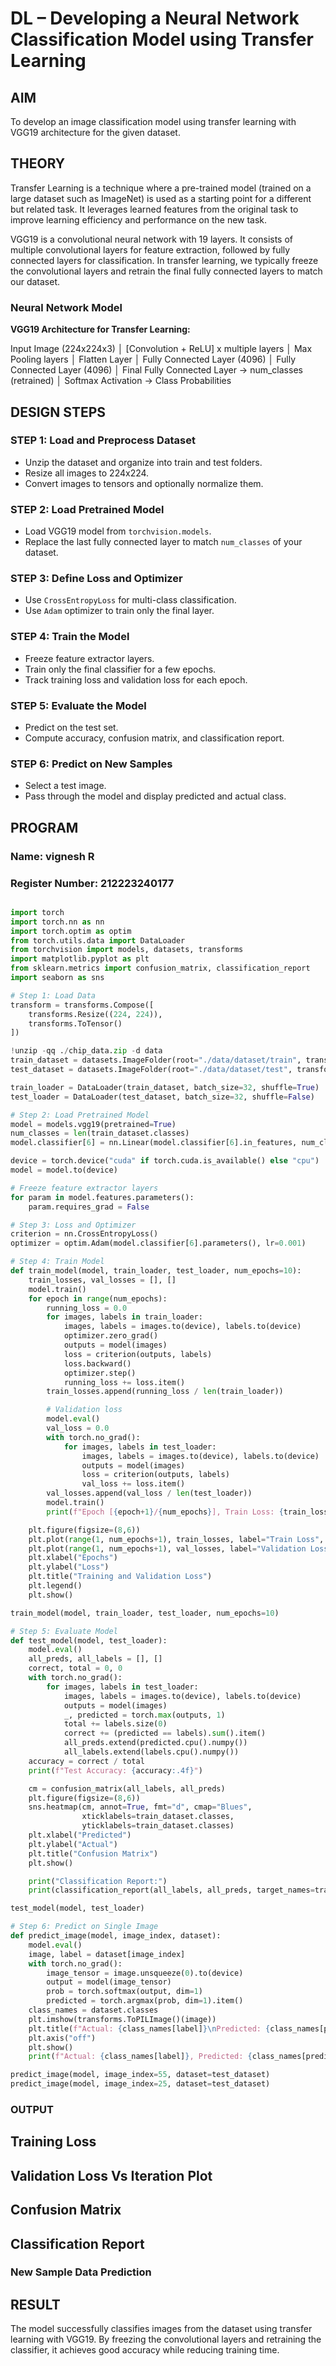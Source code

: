 # DL – Developing a Neural Network Classification Model using Transfer Learning

## AIM
To develop an image classification model using transfer learning with VGG19 architecture for the given dataset.

## THEORY
Transfer Learning is a technique where a pre-trained model (trained on a large dataset such as ImageNet) is used as a starting point for a different but related task. It leverages learned features from the original task to improve learning efficiency and performance on the new task.

VGG19 is a convolutional neural network with 19 layers. It consists of multiple convolutional layers for feature extraction, followed by fully connected layers for classification. In transfer learning, we typically freeze the convolutional layers and retrain the final fully connected layers to match our dataset.

### Neural Network Model
**VGG19 Architecture for Transfer Learning:**

Input Image (224x224x3)
│
[Convolution + ReLU] x multiple layers
│
Max Pooling layers
│
Flatten Layer
│
Fully Connected Layer (4096)
│
Fully Connected Layer (4096)
│
Final Fully Connected Layer → num_classes (retrained)
│
Softmax Activation → Class Probabilities

## DESIGN STEPS
### STEP 1: Load and Preprocess Dataset
- Unzip the dataset and organize into train and test folders.  
- Resize all images to 224x224.  
- Convert images to tensors and optionally normalize them.

### STEP 2: Load Pretrained Model
- Load VGG19 model from `torchvision.models`.  
- Replace the last fully connected layer to match `num_classes` of your dataset.

### STEP 3: Define Loss and Optimizer
- Use `CrossEntropyLoss` for multi-class classification.  
- Use `Adam` optimizer to train only the final layer.

### STEP 4: Train the Model
- Freeze feature extractor layers.  
- Train only the final classifier for a few epochs.  
- Track training loss and validation loss for each epoch.

### STEP 5: Evaluate the Model
- Predict on the test set.  
- Compute accuracy, confusion matrix, and classification report.

### STEP 6: Predict on New Samples
- Select a test image.  
- Pass through the model and display predicted and actual class.






## PROGRAM

### Name: vignesh R

### Register Number: 212223240177

```python

import torch
import torch.nn as nn
import torch.optim as optim
from torch.utils.data import DataLoader
from torchvision import models, datasets, transforms
import matplotlib.pyplot as plt
from sklearn.metrics import confusion_matrix, classification_report
import seaborn as sns

# Step 1: Load Data
transform = transforms.Compose([
    transforms.Resize((224, 224)),
    transforms.ToTensor()
])

!unzip -qq ./chip_data.zip -d data
train_dataset = datasets.ImageFolder(root="./data/dataset/train", transform=transform)
test_dataset = datasets.ImageFolder(root="./data/dataset/test", transform=transform)

train_loader = DataLoader(train_dataset, batch_size=32, shuffle=True)
test_loader = DataLoader(test_dataset, batch_size=32, shuffle=False)
```

```python
# Step 2: Load Pretrained Model
model = models.vgg19(pretrained=True)
num_classes = len(train_dataset.classes)
model.classifier[6] = nn.Linear(model.classifier[6].in_features, num_classes)

device = torch.device("cuda" if torch.cuda.is_available() else "cpu")
model = model.to(device)

# Freeze feature extractor layers
for param in model.features.parameters():
    param.requires_grad = False


```
```python
# Step 3: Loss and Optimizer
criterion = nn.CrossEntropyLoss()
optimizer = optim.Adam(model.classifier[6].parameters(), lr=0.001)

```
```python
# Step 4: Train Model
def train_model(model, train_loader, test_loader, num_epochs=10):
    train_losses, val_losses = [], []
    model.train()
    for epoch in range(num_epochs):
        running_loss = 0.0
        for images, labels in train_loader:
            images, labels = images.to(device), labels.to(device)
            optimizer.zero_grad()
            outputs = model(images)
            loss = criterion(outputs, labels)
            loss.backward()
            optimizer.step()
            running_loss += loss.item()
        train_losses.append(running_loss / len(train_loader))

        # Validation loss
        model.eval()
        val_loss = 0.0
        with torch.no_grad():
            for images, labels in test_loader:
                images, labels = images.to(device), labels.to(device)
                outputs = model(images)
                loss = criterion(outputs, labels)
                val_loss += loss.item()
        val_losses.append(val_loss / len(test_loader))
        model.train()
        print(f"Epoch [{epoch+1}/{num_epochs}], Train Loss: {train_losses[-1]:.4f}, Val Loss: {val_losses[-1]:.4f}")

    plt.figure(figsize=(8,6))
    plt.plot(range(1, num_epochs+1), train_losses, label="Train Loss", marker='o')
    plt.plot(range(1, num_epochs+1), val_losses, label="Validation Loss", marker='s')
    plt.xlabel("Epochs")
    plt.ylabel("Loss")
    plt.title("Training and Validation Loss")
    plt.legend()
    plt.show()

train_model(model, train_loader, test_loader, num_epochs=10)
```
```python
# Step 5: Evaluate Model
def test_model(model, test_loader):
    model.eval()
    all_preds, all_labels = [], []
    correct, total = 0, 0
    with torch.no_grad():
        for images, labels in test_loader:
            images, labels = images.to(device), labels.to(device)
            outputs = model(images)
            _, predicted = torch.max(outputs, 1)
            total += labels.size(0)
            correct += (predicted == labels).sum().item()
            all_preds.extend(predicted.cpu().numpy())
            all_labels.extend(labels.cpu().numpy())
    accuracy = correct / total
    print(f"Test Accuracy: {accuracy:.4f}")

    cm = confusion_matrix(all_labels, all_preds)
    plt.figure(figsize=(8,6))
    sns.heatmap(cm, annot=True, fmt="d", cmap="Blues",
                xticklabels=train_dataset.classes,
                yticklabels=train_dataset.classes)
    plt.xlabel("Predicted")
    plt.ylabel("Actual")
    plt.title("Confusion Matrix")
    plt.show()

    print("Classification Report:")
    print(classification_report(all_labels, all_preds, target_names=train_dataset.classes))

test_model(model, test_loader)
```
```python
# Step 6: Predict on Single Image
def predict_image(model, image_index, dataset):
    model.eval()
    image, label = dataset[image_index]
    with torch.no_grad():
        image_tensor = image.unsqueeze(0).to(device)
        output = model(image_tensor)
        prob = torch.softmax(output, dim=1)
        predicted = torch.argmax(prob, dim=1).item()
    class_names = dataset.classes
    plt.imshow(transforms.ToPILImage()(image))
    plt.title(f"Actual: {class_names[label]}\nPredicted: {class_names[predicted]}")
    plt.axis("off")
    plt.show()
    print(f"Actual: {class_names[label]}, Predicted: {class_names[predicted]}")

predict_image(model, image_index=55, dataset=test_dataset)
predict_image(model, image_index=25, dataset=test_dataset)
```

### OUTPUT

## Training Loss


## Validation Loss Vs Iteration Plot


## Confusion Matrix


## Classification Report



### New Sample Data Prediction



## RESULT
The model successfully classifies images from the dataset using transfer learning with VGG19. 
By freezing the convolutional layers and retraining the classifier, 
it achieves good accuracy while reducing training time.
